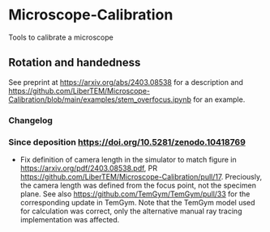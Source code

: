# Microscope-Calibration
Tools to calibrate a microscope

## Rotation and handedness

See preprint at https://arxiv.org/abs/2403.08538 for a description and https://github.com/LiberTEM/Microscope-Calibration/blob/main/examples/stem_overfocus.ipynb for an example.

### Changelog

### Since deposition https://doi.org/10.5281/zenodo.10418769

* Fix definition of camera length in the simulator to match figure in
  https://arxiv.org/pdf/2403.08538.pdf, PR
  https://github.com/LiberTEM/Microscope-Calibration/pull/17. Preciously, the
  camera length was defined from the focus point, not the specimen plane. See
  also https://github.com/TemGym/TemGym/pull/33 for the corresponding update in
  TemGym. Note that the TemGym model used for calculation was correct, only the
  alternative manual ray tracing implementation was affected.

